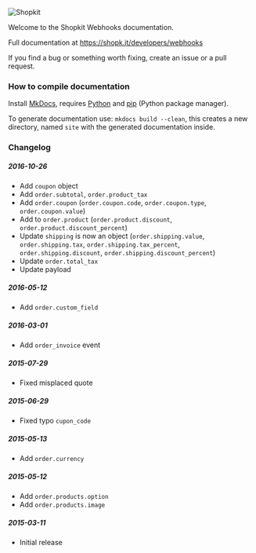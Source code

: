 ![Shopkit](https://drwfxyu78e9uq.cloudfront.net/assets/frontend/img/logo-shopkit-black-xs.png)

Welcome to the Shopkit Webhooks documentation.

Full documentation at https://shopk.it/developers/webhooks

If you find a bug or something worth fixing, create an issue or a pull request.

### How to compile documentation

Install [MkDocs](https://github.com/tomchristie/mkdocs), requires [Python](https://www.python.org/) and [pip](https://pip.readthedocs.org/en/stable/installing/) (Python package manager).

To generate documentation use: `mkdocs build --clean`, this creates a new directory, named `site` with the generated documentation inside.

### Changelog

##### 2016-10-26
* Add `coupon` object
* Add `order.subtotal`, `order.product_tax`
* Add `order.coupon` (`order.coupon.code`, `order.coupon.type`, `order.coupon.value`)
* Add to `order.product` (`order.product.discount`, `order.product.discount_percent`)
* Update `shipping` is now an object (`order.shipping.value`, `order.shipping.tax`, `order.shipping.tax_percent`, `order.shipping.discount`, `order.shipping.discount_percent`)
* Update `order.total_tax`
* Update payload

##### 2016-05-12
* Add `order.custom_field`

##### 2016-03-01
* Add `order_invoice` event

##### 2015-07-29
* Fixed misplaced quote

##### 2015-06-29
* Fixed typo `cupon_code`

##### 2015-05-13
* Add `order.currency`

##### 2015-05-12
* Add `order.products.option`
* Add `order.products.image`

##### 2015-03-11
* Initial release
